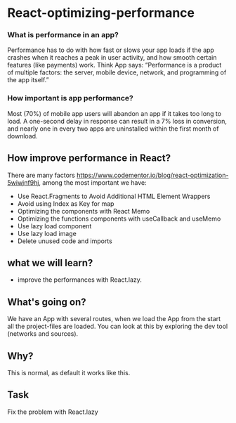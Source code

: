 # React-optimizing-performance

### What is performance in an app?

Performance has to do with how fast or slows your app loads if the app crashes when it reaches a peak in user activity, and how smooth certain features (like payments) work. Think App says: “Performance is a product of multiple factors: the server, mobile device, network, and programming of the app itself.”

### How important is app performance?

Most (70%) of mobile app users will abandon an app if it takes too long to load. A one-second delay in response can result in a 7% loss in conversion, and nearly one in every two apps are uninstalled within the first month of download.

## How improve performance in React?

There are many factors https://www.codementor.io/blog/react-optimization-5wiwjnf9hj, among the most important we have:

- Use React.Fragments to Avoid Additional HTML Element Wrappers
- Avoid using Index as Key for map
- Optimizing the components with React Memo
- Optimizing the functions components with useCallback and useMemo
- Use lazy load component
- Use lazy load image
- Delete unused code and imports

## what we will learn?

- improve the performances with React.lazy.

## What's going on?

We have an App with several routes, when we load the App from the start all the project-files are loaded.
You can look at this by exploring the dev tool (networks and sources).

## Why?

This is normal, as default it works like this.

## Task

Fix the problem with React.lazy

